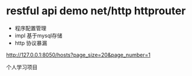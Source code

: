 # restful api demo net/http  httprouter

+ 程序配置管理
+ impl 基于mysql存储
+ http 协议暴漏


http://127.0.0.1:8050/hosts?page_size=20&page_number=1

个人学习项目